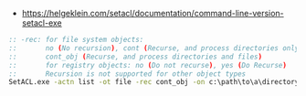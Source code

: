 * https://helgeklein.com/setacl/documentation/command-line-version-setacl-exe
```bat
:: -rec: for file system objects:
::       no (No recursion), cont (Recurse, and process directories only), obj (Recurse, and process files only)
::       cont_obj (Recurse, and process directories and files)
::       for registry objects: no (Do not recurse), yes (Do Recurse)
::       Recursion is not supported for other object types
SetACL.exe -actn list -ot file -rec cont_obj -on c:\path\to\a\directory
```
